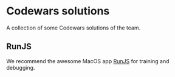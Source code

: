 # Codewars solutions

A collection of some Codewars solutions of the team.

## RunJS

We recommend the awesome MacOS app [RunJS](https://runjs.app/) for training and debugging.
